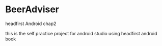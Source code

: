 # BeerAdviser
headfirst Android chap2

this is the self practice project for android studio using headfirst android book

